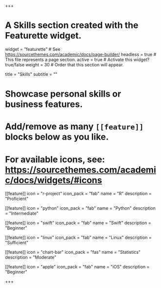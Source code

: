 +++
# A Skills section created with the Featurette widget.
widget = "featurette"  # See https://sourcethemes.com/academic/docs/page-builder/
headless = true  # This file represents a page section.
active = true  # Activate this widget? true/false
weight = 30  # Order that this section will appear.

title = "Skills"
subtitle = ""

# Showcase personal skills or business features.
# 
# Add/remove as many `[[feature]]` blocks below as you like.
# 
# For available icons, see: https://sourcethemes.com/academic/docs/widgets/#icons

[[feature]]
  icon = "r-project"
  icon_pack = "fab"
  name = "R"
  description = "Proficient"

[[feature]]
  icon = "python"
  icon_pack = "fab"
  name = "Python"
  description = "Intermediate"

[[feature]]
  icon = "swift"
  icon_pack = "fab"
  name = "Swift"
  description = "Beginner"
  
[[feature]]
  icon = "linux"
  icon_pack = "fab"
  name = "Linux"
  description = "Sufficient"

[[feature]]
  icon = "chart-bar"
  icon_pack = "fas"
  name = "Statistics"
  description = "Moderate"
 
[[feature]]
  icon = "apple"
  icon_pack = "fab"
  name = "iOS"
  description = "Beginner"

+++
